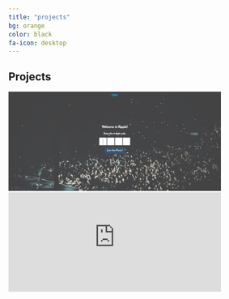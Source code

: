 ```yaml
---
title: "projects"
bg: orange
color: black
fa-icon: desktop
---
```


## Projects

<span class="column">
  <a href="http://abgripple.herokuapp.com">
    <img src="img/ripple.JPG" width="420" height="196" alt="Ripple"/>
  </a>
  <iframe width="420" height="196" src="https://www.youtube.com/embed/Ll7MTgHA0cc" frameborder="0" allow="accelerometer; autoplay; encrypted-media; gyroscope; picture-in-picture" allowfullscreen></iframe> 

